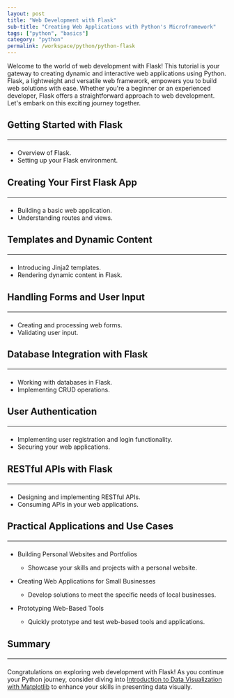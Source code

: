 ```yaml
---
layout: post
title: "Web Development with Flask"
sub-title: "Creating Web Applications with Python's Microframework"
tags: ["python", "basics"]
category: "python"
permalink: /workspace/python/python-flask
---
```


Welcome to the world of web development with Flask! This tutorial is your gateway to creating dynamic and interactive web applications using Python. Flask, a lightweight and versatile web framework, empowers you to build web solutions with ease. Whether you're a beginner or an experienced developer, Flask offers a straightforward approach to web development. Let's embark on this exciting journey together.

## Getting Started with Flask <hr>
   - Overview of Flask.
   - Setting up your Flask environment.

## Creating Your First Flask App <hr>
   - Building a basic web application.
   - Understanding routes and views.

## Templates and Dynamic Content <hr>
   - Introducing Jinja2 templates.
   - Rendering dynamic content in Flask.

## Handling Forms and User Input <hr>
   - Creating and processing web forms.
   - Validating user input.

## Database Integration with Flask <hr>
   - Working with databases in Flask.
   - Implementing CRUD operations.

## User Authentication <hr>
   - Implementing user registration and login functionality.
   - Securing your web applications.

## RESTful APIs with Flask <hr>
   - Designing and implementing RESTful APIs.
   - Consuming APIs in your web applications.

## Practical Applications and Use Cases <hr>

- Building Personal Websites and Portfolios
  - Showcase your skills and projects with a personal website.

- Creating Web Applications for Small Businesses
  - Develop solutions to meet the specific needs of local businesses.

- Prototyping Web-Based Tools
  - Quickly prototype and test web-based tools and applications.

## Summary <hr>

Congratulations on exploring web development with Flask! As you continue your Python journey, consider diving into [Introduction to Data Visualization with Matplotlib](/workspace/python/python-matplotlib) to enhance your skills in presenting data visually.